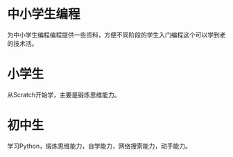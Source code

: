 # 中小学生编程
为中小学生编程编程提供一些资料，方便不同阶段的学生入门编程这个可以学到老的技术活。

# 小学生
从Scratch开始学，主要是锻炼思维能力。

# 初中生
学习Python，锻炼思维能力，自学能力，网络搜索能力，动手能力。
